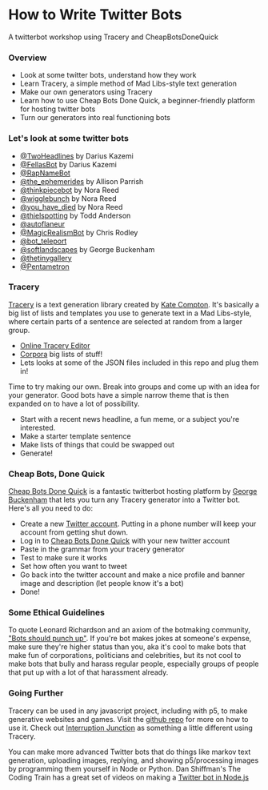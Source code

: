 # How to Write Twitter Bots
A twitterbot workshop using Tracery and CheapBotsDoneQuick

### Overview
- Look at some twitter bots, understand how they work
- Learn Tracery, a simple method of Mad Libs-style text generation
- Make our own generators using Tracery
- Learn how to use Cheap Bots Done Quick, a beginner-friendly platform for hosting twitter bots
- Turn our generators into real functioning bots


### Let's look at some twitter bots
- [@TwoHeadlines](https://twitter.com/TwoHeadlines) by Darius Kazemi
- [@FellasBot](https://twitter.com/FellasBot) by Darius Kazemi
- [@RapNameBot](https://twitter.com/RapNameBot)
- [@the_ephemerides](https://twitter.com/the_ephemerides) by Allison Parrish
- [@thinkpiecebot](https://twitter.com/thinkpiecebot) by Nora Reed
- [@wigglebunch](https://twitter.com/@wigglebunch) by Nora Reed
- [@you_have_died](https://twitter.com/@you_have_died) by Nora Reed
- [@thielspotting](https://twitter.com/thielspotting) by Todd Anderson
- [@autoflaneur](https://twitter.com/autoflaneur)
- [@MagicRealismBot](https://twitter.com/magicrealismbot) by Chris Rodley
- [@bot_teleport](https://twitter.com/bot_teleport)
- [@softlandscapes](https://twitter.com/softlandscapes) by George Buckenham
- [@thetinygallery](https://twitter.com/thetinygallery)
- [@Pentametron](https://twitter.com/pentametron)

### Tracery
[Tracery](http://tracery.io) is a text generation library created by [Kate Compton](http://www.galaxykate.com/).
It's basically a big list of lists and templates you use to generate text in a Mad Libs-style, where certain parts of a sentence are selected at random from a larger group.

- [Online Tracery Editor](https://beaugunderson.com/tracery-writer/)
- [Corpora](https://github.com/dariusk/corpora/tree/master/data) big lists of stuff!
- Lets looks at some of the JSON files included in this repo and plug them in!

Time to try making our own. Break into groups and come up with an idea for your generator. Good bots have a simple narrow theme that is then expanded on to have a lot of possibility. 

- Start with a recent news headline, a fun meme, or a subject you're interested.
- Make a starter template sentence
- Make lists of things that could be swapped out
- Generate!

### Cheap Bots, Done Quick

[Cheap Bots Done Quick](https://cheapbotsdonequick.com/) is a fantastic twitterbot hosting platform by [George Buckenham](https://v21.io/) that lets you turn any Tracery generator into a Twitter bot. Here's all you need to do:

- Create a new [Twitter account](https://twitter.com/). Putting in a phone number will keep your account from getting shut down.
- Log in to [Cheap Bots Done Quick](https://cheapbotsdonequick.com/) with your new twitter account
- Paste in the grammar from your tracery generator
- Test to make sure it works
- Set how often you want to tweet
- Go back into the twitter account and make a nice profile and banner image and description (let people know it's a bot)
- Done!

### Some Ethical Guidelines

To quote Leonard Richardson and an axiom of the botmaking community, ["Bots should punch up"](https://www.crummy.com/2013/11/27/0). If you're bot makes jokes at someone's expense, make sure they're higher status than you, aka it's cool to make bots that make fun of corporations, politicians and celebrities, but its not cool to make bots that bully and harass regular people, especially groups of people that put up with a lot of that harassment already.

### Going Further
Tracery can be used in any javascript project, including with p5, to make generative websites and games. Visit the [github repo](https://github.com/galaxykate/tracery/tree/tracery2) for more on how to use it. Check out [Interruption Junction](http://squinky.me/interruption/) as something a little different using Tracery.

You can make more advanced Twitter bots that do things like markov text generation, uploading images, replying, and showing p5/processing images by programming them yourself in Node or Python. Dan Shiffman's The Coding Train has a great set of videos on making a [Twitter bot in Node.js](https://www.youtube.com/watch?v=RF5_MPSNAtU)
